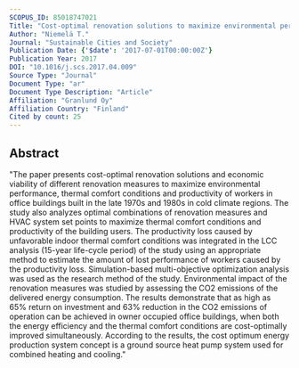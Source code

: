 ```yaml
---
SCOPUS_ID: 85018747021
Title: "Cost-optimal renovation solutions to maximize environmental performance, indoor thermal conditions and productivity of office buildings in cold climate"
Author: "Niemelä T."
Journal: "Sustainable Cities and Society"
Publication Date: {'$date': '2017-07-01T00:00:00Z'}
Publication Year: 2017
DOI: "10.1016/j.scs.2017.04.009"
Source Type: "Journal"
Document Type: "ar"
Document Type Description: "Article"
Affiliation: "Granlund Oy"
Affiliation Country: "Finland"
Cited by count: 25
---
```


## Abstract
"The paper presents cost-optimal renovation solutions and economic viability of different renovation measures to maximize environmental performance, thermal comfort conditions and productivity of workers in office buildings built in the late 1970s and 1980s in cold climate regions. The study also analyzes optimal combinations of renovation measures and HVAC system set points to maximize thermal comfort conditions and productivity of the building users. The productivity loss caused by unfavorable indoor thermal comfort conditions was integrated in the LCC analysis (15-year life-cycle period) of the study using an appropriate method to estimate the amount of lost performance of workers caused by the productivity loss. Simulation-based multi-objective optimization analysis was used as the research method of the study. Environmental impact of the renovation measures was studied by assessing the CO2 emissions of the delivered energy consumption. The results demonstrate that as high as 65% return on investment and 63% reduction in the CO2 emissions of operation can be achieved in owner occupied office buildings, when both the energy efficiency and the thermal comfort conditions are cost-optimally improved simultaneously. According to the results, the cost optimum energy production system concept is a ground source heat pump system used for combined heating and cooling."
